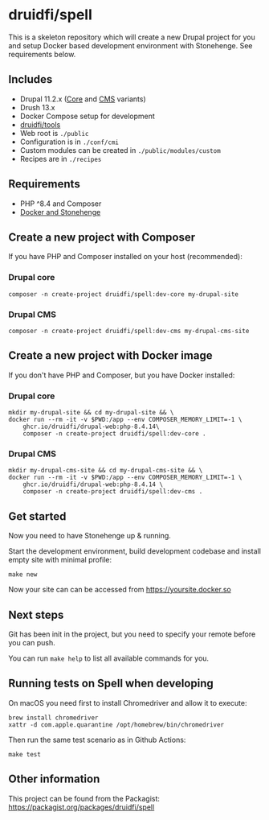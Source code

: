 # druidfi/spell

This is a skeleton repository which will create a new Drupal project for you and setup Docker based development
environment with Stonehenge. See requirements below.

## Includes

- Drupal 11.2.x ([Core](https://github.com/druidfi/spell/tree/core) and [CMS](https://github.com/druidfi/spell/tree/cms) variants)
- Drush 13.x
- Docker Compose setup for development
- [druidfi/tools](https://github.com/druidfi/tools)
- Web root is `./public`
- Configuration is in `./conf/cmi`
- Custom modules can be created in `./public/modules/custom`
- Recipes are in `./recipes`

## Requirements

- PHP ^8.4 and Composer
- [Docker and Stonehenge](https://github.com/druidfi/stonehenge)

## Create a new project with Composer

If you have PHP and Composer installed on your host (recommended):

### Drupal core

```console
composer -n create-project druidfi/spell:dev-core my-drupal-site
```

### Drupal CMS

```console
composer -n create-project druidfi/spell:dev-cms my-drupal-cms-site
```

## Create a new project with Docker image

If you don't have PHP and Composer, but you have Docker installed:

### Drupal core

```console
mkdir my-drupal-site && cd my-drupal-site && \
docker run --rm -it -v $PWD:/app --env COMPOSER_MEMORY_LIMIT=-1 \
    ghcr.io/druidfi/drupal-web:php-8.4.14\
    composer -n create-project druidfi/spell:dev-core .
```

### Drupal CMS

```console
mkdir my-drupal-cms-site && cd my-drupal-cms-site && \
docker run --rm -it -v $PWD:/app --env COMPOSER_MEMORY_LIMIT=-1 \
    ghcr.io/druidfi/drupal-web:php-8.4.14 \
    composer -n create-project druidfi/spell:dev-cms .
```

## Get started

Now you need to have Stonehenge up & running.

Start the development environment, build development codebase and install empty site with minimal profile:

```console
make new
```

Now your site can can be accessed from https://yoursite.docker.so

## Next steps

Git has been init in the project, but you need to specify your remote before you can push.

You can run `make help` to list all available commands for you.

## Running tests on Spell when developing

On macOS you need first to install Chromedriver and allow it to execute:

```console
brew install chromedriver
xattr -d com.apple.quarantine /opt/homebrew/bin/chromedriver
```

Then run the same test scenario as in Github Actions:

```console
make test
```

## Other information

This project can be found from the Packagist: https://packagist.org/packages/druidfi/spell
